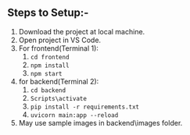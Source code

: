 ## Steps to Setup:-

1. Download the project at local machine.
2. Open project in VS Code.
3. For frontend(Terminal 1):
    1. `cd frontend`
    2. `npm install`
    3. `npm start`
4. for backend(Terminal 2):
    1. `cd backend`
    3. `Scripts\activate`
    4. `pip install -r requirements.txt`
    5. `uvicorn main:app --reload`
6. May use sample images in backend\images folder.
